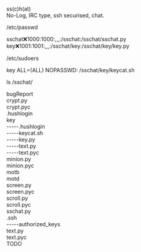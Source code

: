 ss(c)h(at)  
No-Log, IRC type, ssh securised, chat.  


/etc/passwd  

sschat:x:1000:1000:,,,:/sschat:/sschat/sschat.py  
key:x:1001:1001:,,,:/sschat/key:/sschat/key/key.py  



/etc/sudoers  

key ALL=(ALL) NOPASSWD: /sschat/key/keycat.sh  



ls /sschat/  

bugReport  
crypt.py  
crypt.pyc  
.hushlogin  
key  
-----.hushlogin  
-----keycat.sh  
-----key.py   
-----text.py  
-----text.pyc  
minion.py  
minion.pyc  
motb  
motd  
screen.py  
screen.pyc  
scroll.py  
scroll.pyc  
sschat.py  
.ssh  
-----authorized_keys  
text.py  
text.pyc  
TODO  
